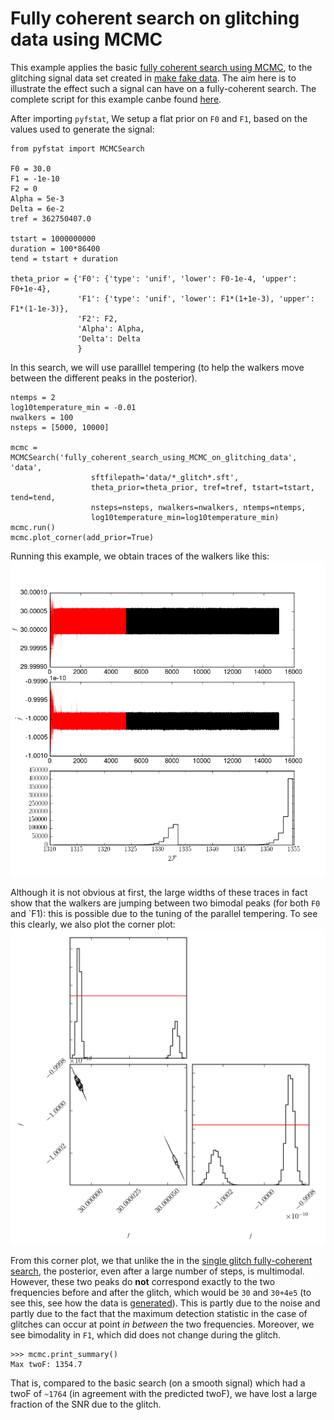 # Fully coherent search on glitching data using MCMC

This example applies the basic [fully coherent
search using MCMC](fully_coherent_search_using_MCMC.md), to the glitching signal data set created in
[make fake data](make_fake_data.md]). The aim here is to illustrate the effect
such a signal can have on a fully-coherent search. The complete script for this
example canbe found
[here](../example/fully_coherent_search_using_MCMC_on_glitching_data.py).


After importing `pyfstat`, We setup a flat prior on `F0` and `F1`, based on the
values used to generate the signal:

```
from pyfstat import MCMCSearch

F0 = 30.0
F1 = -1e-10
F2 = 0
Alpha = 5e-3
Delta = 6e-2
tref = 362750407.0

tstart = 1000000000
duration = 100*86400
tend = tstart + duration

theta_prior = {'F0': {'type': 'unif', 'lower': F0-1e-4, 'upper': F0+1e-4},
               'F1': {'type': 'unif', 'lower': F1*(1+1e-3), 'upper': F1*(1-1e-3)},
               'F2': F2,
               'Alpha': Alpha,
               'Delta': Delta
               }
```

In this search, we will use paralllel tempering (to help the walkers move
between the different peaks in the posterior).
```
ntemps = 2
log10temperature_min = -0.01
nwalkers = 100
nsteps = [5000, 10000]

mcmc = MCMCSearch('fully_coherent_search_using_MCMC_on_glitching_data', 'data',
                  sftfilepath='data/*_glitch*.sft',
                  theta_prior=theta_prior, tref=tref, tstart=tstart, tend=tend,
                  nsteps=nsteps, nwalkers=nwalkers, ntemps=ntemps,
                  log10temperature_min=log10temperature_min)
mcmc.run()
mcmc.plot_corner(add_prior=True)
```

Running this example, we obtain traces of the walkers like this:
![](img/fully_coherent_search_using_MCMC_on_glitching_data_walkers.png)

Although it is not obvious at first, the large widths of these traces in fact
show that the walkers are jumping between two bimodal peaks (for both `F0` and
`F1): this is possible due to the tuning of the parallel tempering. To see this
clearly, we also plot the corner plot:
![](img/fully_coherent_search_using_MCMC_on_glitching_data_corner.png)

From this corner plot, we that unlike the in the [single glitch fully-coherent
search](full_coherent_search_using_MCMC.md), the posterior, even after a large
number of steps, is multimodal. However, these two peaks do **not** correspond
exactly to the two frequencies before and after the glitch, which would be
`30` and `30+4e5` (to see this, see how the data is
[generated](../examples/make_dake_data.py)). This is partly due to the noise
and partly due to the fact that the maximum detection statistic in the case
of glitches can occur at point *in between* the two frequencies. Moreover, we
see bimodality in `F1`, which did does not change during the glitch.

```
>>> mcmc.print_summary()
Max twoF: 1354.7
```
That is, compared to the basic search (on a smooth signal) which had a twoF of
`~1764` (in agreement with the predicted twoF), we have lost a large
fraction of the SNR due to the glitch.

